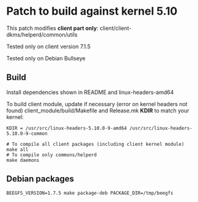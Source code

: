 # Patch to build against kernel 5.10

This patch modifies **client part only**: client/client-dkms/helperd/common/utils

Tested only on client version 7.1.5

Tested only on Debian Bullseye

## Build

Install dependencies shown in README and linux-headers-amd64

To build client module, update if necessary (error on kernel headers not found)
client_module/build/Makefile and Release.mk **KDIR** to match your kernel:

    KDIR = /usr/src/linux-headers-5.10.0-9-amd64 /usr/src/linux-headers-5.10.0-9-common

    # To compile all client packages (including client kernel module)
    make all
    # To compile only commons/helperd
    make daemons

## Debian packages

    BEEGFS_VERSION=1.7.5 make package-deb PACKAGE_DIR=/tmp/beegfs


